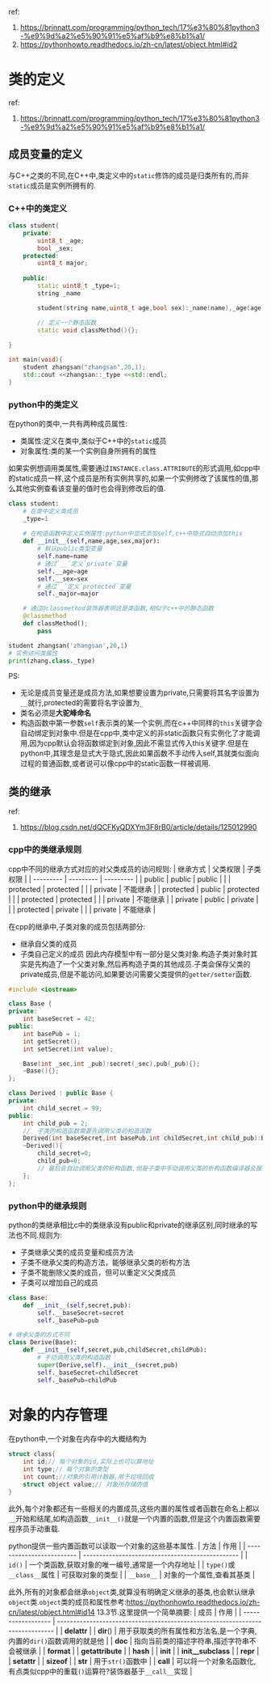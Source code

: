 ref:
1. https://brinnatt.com/programming/python_tech/17%e3%80%81python3-%e9%9d%a2%e5%90%91%e5%af%b9%e8%b1%a1/
2. https://pythonhowto.readthedocs.io/zh-cn/latest/object.html#id2
# 类的定义
ref:
1. https://brinnatt.com/programming/python_tech/17%e3%80%81python3-%e9%9d%a2%e5%90%91%e5%af%b9%e8%b1%a1/
## 成员变量的定义
与C++之类的不同,在C++中,类定义中的`static`修饰的成员是归类所有的,而非`static`成员是实例所拥有的.

### C++中的类定义
``` c++
class student{
    private:
        uint8_t _age;
        bool _sex;
    protected:
        uint8_t major;
    
    public:
        static uint8_t _type=1;
        string _name

        student(string name,uint8_t age,bool sex):_name(name),_age(age),_sex(sex){}

        // 定义一个静态函数
        static void classMethod(){};
        
}

int main(void){
    student zhangsan("zhangsan",20,1);
    std::cout <<zhangsan::_type <<std::endl;
}
```

### python中的类定义
在python的类中,一共有两种成员属性:
- 类属性:定义在类中,类似于C++中的`static`成员
- 对象属性:类的某一个实例自身所拥有的属性

如果实例想调用类属性,需要通过`INSTANCE.class.ATTRIBUTE`的形式调用,如cpp中的static成员一样,这个成员是所有实例共享的,如果一个实例修改了该属性的值,那么其他实例查看该变量的值时也会得到修改后的值.
``` python
class student:
    # 在类中定义类成员
    _type=1
    
    # 在构造函数中定义实例属性:python中显式添加self,c++中隐式自动添加this
    def __init__(self,name,age,sex,major):
        # 默认public类型变量
        self.name=name
        # 通过`__`定义`private`变量
        self.__age=age
        self.__sex=sex
        # 通过`_`定义`protected`变量
        self._major=major

    # 通过@classmethod装饰器表明这是类函数,相似于c++中的静态函数
    @classmethod
    def classMethod();
        pass

student zhangsan('zhangsan',20,1)
# 实例访问类属性
print(zhang.class._type)
```

PS:
- 无论是成员变量还是成员方法,如果想要设置为private,只需要将其名字设置为`__`就行,protected的需要将名字设置为`_`
- 类名必须是**大驼峰命名**
- 构造函数中第一参数`self`表示类的某一个实例,而在c++中同样的`this`关键字会自动绑定到对象中.但是在cpp中,类中定义的非static函数只有实例化了才能调用,因为cpp默认会将函数绑定到对象,因此不需显式传入this关键字.但是在python中,其理念是显式大于隐式,因此如果函数不手动传入self,其就类似面向过程的普通函数,或者说可以像cpp中的static函数一样被调用.


## 类的继承
ref:
1. https://blog.csdn.net/dQCFKyQDXYm3F8rB0/article/details/125012990
### cpp中的类继承规则
cpp中不同的继承方式对应的对父类成员的访问规则:
| 继承方式  | 父类权限  | 子类权限  |
| --------- | --------- | --------- |
| public    | public    | public    |
|           | protected | protected |
|           | private   | 不能继承  |
| protected | public    | protected |
|           | protected | protected |
|           | private   | 不能继承  |
| private   | public    | private   |
|           | protected | private   |
|           | private   | 不能继承  |

在cpp的继承中,子类对象的成员包括两部分:
- 继承自父类的成员
- 子类自己定义的成员
因此内存模型中有一部分是父类对象.构造子类对象时其实是先构造了一个父类对象,然后再构造子类的其他成员.子类会保存父类的private成员,但是不能访问,如果要访问需要父类提供的`getter/setter`函数.

``` c++
#include <iostream>

class Base {
private:
    int baseSecret = 42;
public:
    int basePub = 1;
    int getSecret();
    int setSecret(int value);

    Base(int _sec,int _pub):secret(_sec),pub(_pub){};
    ~Base(){};
};

class Derived : public Base {
private:
    int child_secret = 99;
public:
    int child_pub = 2;
    //  子类的构造函数需要先调用父类的构造函数
    Derived(int baseSecret,int basePub,int childSecret,int child_pub):Base(baseSecret,basePub),child_secret(childSecret),child_pub(childPub){}:
    ~Derived(){
        child_secret=0;
        child_pub=0;
        // 最后会自动调用父类的析构函数,但是子类中手动调用父类的析构函数编译器会报错.
    };
};
```

### python中的继承规则

python的类继承相比c中的类继承没有public和private的继承区别,同时继承的写法也不同.规则为:
- 子类继承父类的成员变量和成员方法
- 子类不继承父类的构造方法，能够继承父类的析构方法
- 子类不能删除父类的成员，但可以重定义父类成员
- 子类可以增加自己的成员

``` python
class Base:
    def __init__(self,secret,pub):
        self.__baseSecret=secret
        self._basePub=pub

# 继承父类的方式不同
class Derive(Base):
    def __init__(self,secret,pub,childSecret,childPub):
        # 手动调用父类的构造函数
        super(Derive,self).__init__(secret,pub)
        self._baseSecret=childSecret
        self._basePub=childPub
```

# 对象的内存管理
在python中,一个对象在内存中的大概结构为
``` c
struct class{
    int id;// 每个对象的id,实际上也可以算地址
    int type;// 每个对象的类型
    int count;//对象的引用计数器,用于垃圾回收
    struct object value;// 对象所存储的值
}
```

此外,每个对象都还有一些相关的内置成员,这些内置的属性或者函数在命名上都以`__`开始和结尾,如构造函数`__init__()`就是一个内置的函数,但是这个内置函数需要程序员手动重载.

python提供一些内置函数可以读取一个对象的这些基本属性.
| 方法                      | 作用                                             |
| ------------------------- | ------------------------------------------------ |
| `id()`                    | 一个类函数,获取对象的唯一编号,通常是一个内存地址 |
| `type()`或`__class__`属性 | 可获取对象的类型                                 |
| `__base__`                | 对象的一个属性,查看其基类                        |

此外,所有的对象都会继承`object`类,就算没有明确定义继承的基类,也会默认继承`object`类.`object`类的成员和属性参考:https://pythonhowto.readthedocs.io/zh-cn/latest/object.html#id14 13.3节.这里提供一个简单摘要:
| 成员               | 作用                                                                          |
| ------------------ | ----------------------------------------------------------------------------- |
| __delattr__        |
| __dir__()          | 用于获取类的所有属性和方法名,是一个字典,内置的`dir()`函数调用的就是他         |
| __doc__            | 指向当前类的描述字符串,描述字符串不会被继承                                   |
| __format__         |
| __getattribute__   |
| __hash__           |
| __init__           |
| __init__subclass__ |
| __repr__           |
| __setattr__        |
| __sizeof__         |
| __str__            | 用于`str()`函数中                                                             |
| __call__           | 可以将一个对象名函数化,有点类似cpp中的重载`()`运算符?装饰器基于`__call__`实现 |